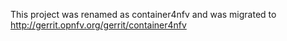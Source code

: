 This project was renamed as container4nfv and was migrated to http://gerrit.opnfv.org/gerrit/container4nfv
